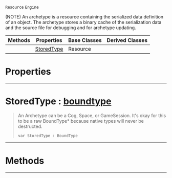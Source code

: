  `Resource` `Engine`



(NOTE) An archetype is a resource containing the serialized data definition of an object. The archetype stores a binary cache of the serialization data and the source file for debugging and for archetype updating.

|Methods|Properties|Base Classes|Derived Classes|
|---|---|---|---|
| |[ StoredType](https://github.com/ZilchEngine/ZilchDocs/blob/master/code_reference/class_reference/archetype.markdown#storedtype-zero-engine-d)|Resource| |


 #  Properties


---  
 #  StoredType : [boundtype](https://github.com/ZilchEngine/ZilchDocs/blob/master/code_reference/nada_base_types/boundtype.markdown)

> An Archetype can be a Cog, Space, or GameSession. It's okay for this to be a raw BoundType* because native types will never be destructed.
> ``` lang=cpp, name=Nada
> var StoredType : BoundType


---  
 #  Methods


---  
 

 